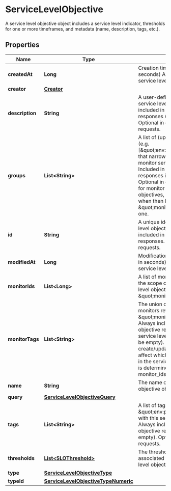 

# ServiceLevelObjective

A service level objective object includes a service level indicator, thresholds for one or more timeframes, and metadata (name, description, tags, etc.).
## Properties

Name | Type | Description | Notes
------------ | ------------- | ------------- | -------------
**createdAt** | **Long** | Creation timestamp (unix time in seconds) Always included in service level objective responses. |  [optional] [readonly]
**creator** | [**Creator**](Creator.md) |  |  [optional]
**description** | **String** | A user-defined description of the service level objective. Always included in service level objective responses (but may be null). Optional in create/update requests. |  [optional]
**groups** | **List&lt;String&gt;** | A list of (up to 20) monitor groups (e.g. [\&quot;env:prod,role:mysql\&quot;]) that narrows the scope of a monitor service level objective. Included in service level objective responses if it is nonempty. Optional in create/update requests for monitor service level objectives, but may only be used when then length of the \&quot;monitor_ids\&quot; field is one. |  [optional]
**id** | **String** | A unique identifier for the service level objective object. Always included in service level objective responses. Required for update requests. |  [optional]
**modifiedAt** | **Long** | Modification timestamp (unix time in seconds) Always included in service level objective responses. |  [optional] [readonly]
**monitorIds** | **List&lt;Long&gt;** | A list of monitor ids that defines the scope of a monitor service level objective. Required if type is \&quot;monitor\&quot;. |  [optional]
**monitorTags** | **List&lt;String&gt;** | The union of monitor tags for all monitors referenced by the \&quot;monitor_ids\&quot; field. Always included in service level objective responses for monitor service level objectives (but may be empty). Ignored in create/update requests. Does not affect which monitors are included in the service level objective (that is determined entirely by the monitor_ids field). |  [optional]
**name** | **String** | The name of the service level objective object. | 
**query** | [**ServiceLevelObjectiveQuery**](ServiceLevelObjectiveQuery.md) |  |  [optional]
**tags** | **List&lt;String&gt;** | A list of tags (e.g. \&quot;env:prod\&quot;) associated with this service level objective. Always included in service level objective responses (but may be empty). Optional in create/update requests. |  [optional]
**thresholds** | [**List&lt;SLOThreshold&gt;**](SLOThreshold.md) | The thresholds (timeframes and associated targets) for this service level objective object. | 
**type** | [**ServiceLevelObjectiveType**](ServiceLevelObjectiveType.md) |  | 
**typeId** | [**ServiceLevelObjectiveTypeNumeric**](ServiceLevelObjectiveTypeNumeric.md) |  |  [optional]



